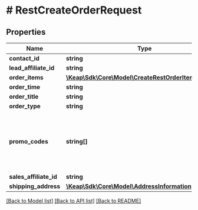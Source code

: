 # # RestCreateOrderRequest

## Properties

Name | Type | Description | Notes
------------ | ------------- | ------------- | -------------
**contact_id** | **string** |  |
**lead_affiliate_id** | **string** |  | [optional]
**order_items** | [**\Keap\Sdk\Core\Model\CreateRestOrderItemRequest[]**](CreateRestOrderItemRequest.md) |  |
**order_time** | **string** |  |
**order_title** | **string** |  |
**order_type** | **string** |  |
**promo_codes** | **string[]** | Uses multiple strings as promo codes. The corresponding discount will be applied to the order. | [optional]
**sales_affiliate_id** | **string** |  | [optional]
**shipping_address** | [**\Keap\Sdk\Core\Model\AddressInformation**](AddressInformation.md) |  | [optional]

[[Back to Model list]](../../README.md#models) [[Back to API list]](../../README.md#endpoints) [[Back to README]](../../README.md)

